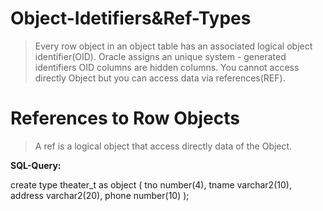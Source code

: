 # Object-Idetifiers&Ref-Types
>  Every row object in an object table has an associated logical object identifier(OID).
>  Oracle assigns an unique system - generated identifiers
>  OID columns are hidden columns.
>  You cannot access directly Object but you can access data via references(REF).

References to Row Objects
============================
> A ref is a logical object that access directly data of the Object.

**SQL-Query:**

create type theater_t as object (
	tno number(4),
    tname varchar2(10),
    address varchar2(20),
    phone number(10)
);
